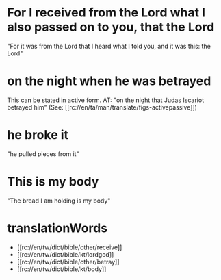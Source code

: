 # For I received from the Lord what I also passed on to you, that the Lord

"For it was from the Lord that I heard what I told you, and it was this: the Lord"

# on the night when he was betrayed

This can be stated in active form. AT: "on the night that Judas Iscariot betrayed him" (See: [[rc://en/ta/man/translate/figs-activepassive]])

# he broke it

"he pulled pieces from it"

# This is my body

"The bread I am holding is my body"

# translationWords

* [[rc://en/tw/dict/bible/other/receive]]
* [[rc://en/tw/dict/bible/kt/lordgod]]
* [[rc://en/tw/dict/bible/other/betray]]
* [[rc://en/tw/dict/bible/kt/body]]